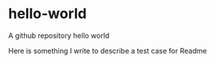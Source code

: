 # hello-world
A github repository hello world

Here is something I write to describe a test case for Readme
